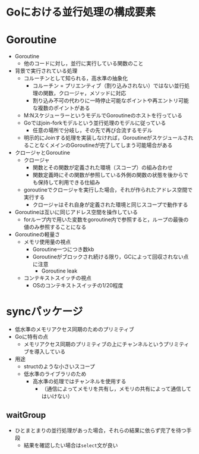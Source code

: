 # Goにおける並行処理の構成要素

# Goroutine
- Goroutine
    - 他のコードに対し，並行に実行している関数のこと
- 背景で実行されている処理
    - コルーチンとして知られる，高水準の抽象化
        - コルーチン = プリエンティブ（割り込みされない）ではない並行処理の関数，クロージャ，メソッドに対応
        - 割り込み不可の代わりに一時停止可能なポイントや再エントリ可能な複数のポイントがある
    - M:NスケジューラーというモデルでGoroutineのホストを行っている
    - Goではjoin-forkモデルという並行処理のモデルに従っている
        - 任意の場所で分岐し，その先で再び合流するモデル
    - 明示的にJoinする処理を実装しなければ，GoroutineがスケジュールされることなくメインのGoroutineが完了してしまう可能場合がある
- クロージャとGoroutine
    - クロージャ
        - 関数とその関数が定義された環境（スコープ）の組み合わせ
        - 関数定義時にその関数が参照している外側の関数の状態を後からでも保持して利用できる仕組み
    - goroutineでクロージャを実行した場合，それが作られたアドレス空間で実行する
        - クロージャはそれ自身が定義された環境と同じスコープで動作する
- Goroutineは互いに同じアドレス空間を操作している
    - forループ内で用いた変数をgoroutine内で参照すると，ループの最後の値のみ参照することになる
- Goroutineの軽量さ
    - メモリ使用量の視点
        - Goroutine一つにつき数kb
        - Goroutineがブロックされ続ける限り，GCによって回収されない点に注意
            - Goroutine leak
    - コンテキストスイッチの視点
        - OSのコンテキストスイッチの1/20程度


# syncパッケージ
- 低水準のメモリアクセス同期のためのプリミティブ
- Goに特有の点
    - メモリアクセス同期のプリミティブの上にチャンネルというプリミティブを導入している
- 用途
    - structのような小さいスコープ
    - 低水準のライブラリのため
        - 高水準の処理ではチャンネルを使用する
            - （通信によってメモリを共有し，メモリの共有によって通信してはいけない）

## waitGroup
- ひとまとまりの並行処理があった場合，それらの結果に依らず完了を待つ手段
    - 結果を確認したい場合は`select`文が良い
